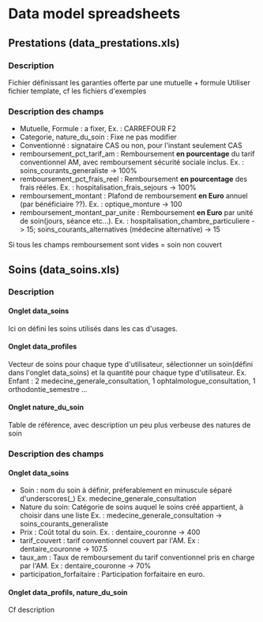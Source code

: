 # Data model spreadsheets
## Prestations (data_prestations.xls)
### Description
Fichier définissant les garanties offerte par une mutuelle + formule
Utiliser fichier template, cf les fichiers d'exemples
### Description des champs
 - Mutuelle, Formule : a fixer, Ex. : CARREFOUR F2
 - Categorie, nature_du_soin : Fixe ne pas modifier
 - Conventionné : signataire CAS ou non, pour l'instant seulement CAS
 - remboursement_pct_tarif_am : Remboursement **en pourcentage** du tarif conventionnel AM, avec remboursement sécurité sociale inclus. Ex. : soins_courants_generaliste -> 100%
 - remboursement_pct_frais_reel : Remboursement **en pourcentage** des frais rééles. Ex. : hospitalisation_frais_sejours -> 100%
 - remboursement_montant : Plafond de remboursement **en Euro** annuel (par bénéficiaire ??). Ex. : optique_monture -> 100
 - remboursement_montant_par_unite : Remboursement **en Euro** par unité de soin(jours, séance etc...). Ex. : hospitalisation_chambre_particuliere -> 15; soins_courants_alternatives (médecine alternative) -> 15

 Si tous les champs remboursement sont vides = soin non couvert

## Soins (data_soins.xls)
### Description
#### Onglet data_soins
Ici on défini les soins utilisés dans les cas d'usages.
#### Onglet data_profiles
Vecteur de soins pour chaque type d'utilisateur, sélectionner un soin(défini dans l'onglet data_soins) et la quantité pour chaque type d'utilisateur. Ex. Enfant : 2 medecine_generale_consultation, 1 ophtalmologue_consultation, 1 orthodontie_semestre ...
#### Onglet nature_du_soin
Table de référence, avec description un peu plus verbeuse des natures de soin
### Description des champs
#### Onglet data_soins
 - Soin : nom du soin à définir, préferablement en minuscule séparé d'underscores(\_) Ex. medecine_generale_consultation
 - Nature du soin: Catégorie de soins auquel le soins créé appartient, à choisir dans une liste Ex. : medecine_generale_consultation -> soins_courants_generaliste
 - Prix : Coût total du soin. Ex. : dentaire_couronne -> 400
 - tarif_couvert : tarif conventionnel couvert par l'AM. Ex : dentaire_couronne -> 107.5
 - taux_am : Taux de remboursement du tarif conventionnel pris en charge par l'AM. Ex : dentaire_couronne -> 70%
 - participation_forfaitaire : Participation forfaitaire en euro.
#### Onglet data_profils, nature_du_soin
Cf description
